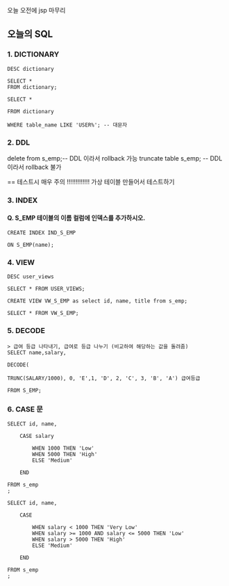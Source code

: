 
오늘 오전에 jsp 마무리

## 오늘의 SQL


### 1. DICTIONARY

```
DESC dictionary
```

```
SELECT *
FROM dictionary;

SELECT *

FROM dictionary

WHERE table_name LIKE 'USER%'; -- 대문자
```
			

### 2. DDL

delete from s_emp;-- DDL 이라서 rollback 가능
truncate table s_emp; -- DDL 이라서 rollback 불가

== 테스트시 매우 주의 !!!!!!!!!!!!!
가상 테이블 만들어서 테스트하기


### 3. INDEX
    
####  Q. S_EMP 테이블의 이름 컬럼에 인덱스를 추가하시오.
```
CREATE INDEX IND_S_EMP

ON S_EMP(name);
```



### 4.  VIEW
```
DESC user_views

SELECT * FROM USER_VIEWS;
```

```
CREATE VIEW VW_S_EMP as select id, name, title from s_emp;

SELECT * FROM VW_S_EMP;
```

### 5. DECODE
```
> 급여 등급 나타내기, 급여로 등급 나누기 (비교하여 해당하는 값을 돌려줌)
SELECT name,salary, 

DECODE(

TRUNC(SALARY/1000), 0, 'E',1, 'D', 2, 'C', 3, 'B', 'A') 급여등급	 

FROM S_EMP;
```

### 6. CASE 문
```
SELECT id, name,
    
    CASE salary
    
        WHEN 1000 THEN 'Low'
        WHEN 5000 THEN 'High'
        ELSE 'Medium'
    
    END
    
FROM s_emp
;
```
```
SELECT id, name,
    
    CASE
    
        WHEN salary < 1000 THEN 'Very Low'
        WHEN salary >= 1000 AND salary <= 5000 THEN 'Low'
        WHEN salary > 5000 THEN 'High'
        ELSE 'Medium'
    
    END
    
FROM s_emp
;
```


<!--stackedit_data:
eyJoaXN0b3J5IjpbLTQ1NDc4MjI3NywtMTE4ODkzNTg5NiwtMT
U0ODA4OTgyNCwxMzQ4ODc4MDAxLC0yNDI3MjY4MzUsMTYxNzMw
NDg1MywtMzM4NzY3OTU0XX0=
-->